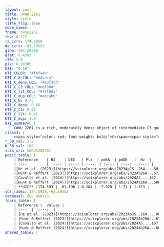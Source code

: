 ```yaml
---
layout: post
title: CWNU 2261
style: style
title_flag: true
more_names: 
fname: cwnu2261
fov: 0.127
ra_icrs: 174.5929
de_icrs: -61.19553
glon: 294.24328
glat: 0.4393
r50: 3.8
plx: 0.20385
UTI: "0.58"
UTI_COLOR: "#f4fada"
UTI_C_N_COL: "#d4edca"
UTI_C_dens_COL: "#e3f3cd"
UTI_C_C3_COL: "#eef8d4"
UTI_C_lit_COL: "#fff6da"
UTI_C_dup_COL: "#a6cab9"
UTI_C_N: 0.75
UTI_C_dens: 0.68
UTI_C_C3: 0.62
UTI_C_lit: 0.42
UTI_C_dup: 1.0
UTI_summary: |
    CWNU 2261 is a rich, moderately dense object of intermediate C3 quality. It was recently reported in the literature.
class3: |
    <span style="color: red; font-weight: bold;">C</span><span style="color: green; font-weight: bold;">A</span>
r_50_val: 3.8
N_50_val: 100
scix_url: CWNU%202261
posit_table: |
    | Reference    | RA    | DEC   | Plx  | pmRA  | pmDE   |  Rv  |
    | :---         | :---: | :---: | :---: | :---: | :---: | :---: |
    |[He et al. (2023)](https://scixplorer.org/abs/2023ApJS..264....8H) | 174.574 | -61.197 | 0.214 | -7.078 | 1.702 | 1.31 |
    |[Hunt & Reffert (2023)](https://scixplorer.org/abs/2023A%26A...673A.114H) | 174.578 | -61.201 | 0.198 | -7.079 | 1.714 | 13.443 |
    |[Cavallo et al. (2024)](https://scixplorer.org/abs/2024AJ....167...12C) | 174.6 | -61.188 | 0.197 | -- | -- | -- |
    |[Hunt & Reffert (2024)](https://scixplorer.org/abs/2024A%26A...686A..42H) | 174.578 | -61.201 | 0.198 | -7.079 | 1.714 | 13.443 |
    | **UCC** |174.593 | -61.196 | 0.204 | -7.078 | 1.71 | 1.313 | 
cds_radec: 174.5929,-61.19553
carousel: UCC_HUNT23
fpars_table: |
    | Reference |  Values |
    | :---  |  :---:  |
    | [He et al. (2023)](https://scixplorer.org/abs/2023ApJS..264....8H) | `A0=2.85, m-M=13.05, logAge=8.35` |
    | [Hunt & Reffert (2023)](https://scixplorer.org/abs/2023A%26A...673A.114H) | `AV50=2.08, diffAV50=2.527, MOD50=13.242, logAge50=8.378` |
    | [Cavallo et al. (2024)](https://scixplorer.org/abs/2024AJ....167...12C) | `AV50=2.97, dMod50=13.36, logAge50=8.02, [Fe/H]50=0.52` |
    | [Hunt & Reffert (2024)](https://scixplorer.org/abs/2024A%26A...686A..42H) | `MassJ=1331.63` |
shared_table: |
    
---
```

